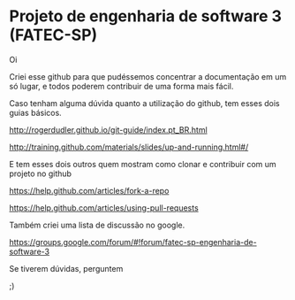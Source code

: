 Projeto de engenharia de software 3 (FATEC-SP)
===================

Oi 

Criei esse github para que pudéssemos concentrar a documentação em um só lugar, e todos poderem contribuir de uma forma mais fácil.

Caso tenham alguma dúvida quanto a utilização do github, tem esses dois guias básicos.

http://rogerdudler.github.io/git-guide/index.pt_BR.html

http://training.github.com/materials/slides/up-and-running.html#/

E tem esses dois outros quem mostram como clonar e contribuir com um projeto no github

https://help.github.com/articles/fork-a-repo

https://help.github.com/articles/using-pull-requests

Também criei uma lista de discussão no google.

https://groups.google.com/forum/#!forum/fatec-sp-engenharia-de-software-3

Se tiverem dúvidas, perguntem

;)
